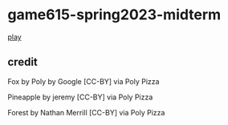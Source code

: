 # game615-spring2023-midterm

[play](https://wy6714.github.io/game615-spring2023-midterm/midterm/play/)

## credit

Fox by Poly by Google [CC-BY] via Poly Pizza

Pineapple by jeremy [CC-BY] via Poly Pizza

Forest by Nathan Merrill [CC-BY] via Poly Pizza


